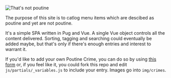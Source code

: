 ![That's not poutine](https://notpoutine.ahoylemon.xyz/og-image2.webp)

The purpose of this site is to catlog menu items which are descibed as poutine and yet are not poutine.

It's a simple SPA written in Pug and Vue. A single Vue object controls all the content delivered. Sorting, tagging and searching could eventually be added maybe, but that's only if there's enough entries and interest to warrant it.

If you'd like to add your own Poutine Crime, you can do so by using [this form](https://forms.gle/1zV1dYj7vh8t81wT9) or, if you feel like it, you could fork this repo and edit `js/partials/_variables.js` to include your entry. Images go into `img/crimes`.
